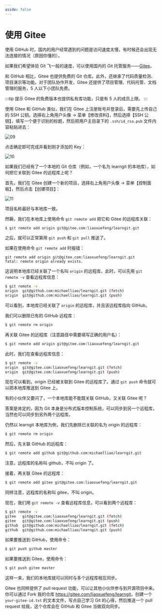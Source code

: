```yaml
---
aside: false
---
```


# 使用 Gitee

使用 GitHub 时，国内的用户经常遇到的问题是访问速度太慢，有时候还会出现无法连接的情况（原因你懂的）。

如果我们希望体验 Git 飞一般的速度，可以使用国内的 Git 托管服务——[Gitee](https://gitee.com)。

和 GitHub 相比，Gitee 也提供免费的 Git 仓库。此外，还继承了代码质量检测、项目演示等功能。对于团队协作开发，Gitee 还提供了项目管理、代码托管、文档管理的服务，5 人以下小团队免费。

:::tip 提示
Gitee 的免费版本也提供私有库功能，只是有 5 人的成员上限。
:::

使用 Gitee 和 GitHub 类似，我们在 Gitee 上注册账号并登录后，需要先上传自己的 SSH 公钥。选择右上角用户头像 → 菜单【修改资料】，然后选择【SSH 公钥】，填写一个便于识别的标题，然后把用户主目录下的 `.ssh/id_rsa.pub` 文件内容粘贴进去：

![09](https://raw.gitmirror.com/mop233/git/main/docs/senior/remote/images/09.jpeg)

点击确定即可完成并看到刚才添加的 Key：

![10](https://raw.gitmirror.com/mop233/git/main/docs/senior/remote/images/10.jpeg)

如果我们已经有了一个本地的 Git 仓库（例如，一个名为 learngit 的本地库），如何把它关联到 Gitee 的远程库上呢？

首先，我们在 Gitee 创建一个新的项目，选择右上角用户头像 → 菜单【控制面板】，然后点击【创建项目】：

![11](https://raw.gitmirror.com/mop233/git/main/docs/senior/remote/images/11.jpeg)

项目名称最好与本地库一致。

然耨，我们在本地库上使用命令 `git remote add` 把它和 Gitee 的远程库关联：

```sh
$ git remote add origin git@gitee.com:liaoxuefeng/learngit.git
```

之后，就可以正常第用 `git push` 和 `git pull` 推送了。

如果在使用命令 `git remote add` 时报错：

```
git remote add origin git@gitee.com:liaoxuefeng/learngit.git
fatal: remote origin already exists.
```

这说明本地库已经关联了一个名叫 `origin` 的远程库，此时，可以先用 `git remote -v` 查看远程库信息：

```sh
$ git remote -v
origin	git@github.com:michaelliao/learngit.git (fetch)
origin	git@github.com:michaelliao/learngit.git (push)
```

可以看到，本地库已经关联了 `origin` 的远程库，并且该远程库指向 GitHub。

我们可以删除已有的 GitHub 远程库：

```sh
$ git remote rm origin
```

再关联 Gitee 的远程库（注意路径中需要填写正确的用户名）：

```sh
$ git remote add origin git@gitee.com:liaoxuefeng/learngit.git
```

此时，我们在查看远程库信息：

```sh
$ git remote -v
origin	git@gitee.com:liaoxuefeng/learngit.git (fetch)
origin	git@gitee.com:liaoxuefeng/learngit.git (push)
```

现在可以看到，origin 已经被关联到 Gitee 的远程库了。通过 `git push` 命令就可以把本地库推送到 Gitee 上。

有的小伙伴又要问了，一个本地库能不能既关联 GitHub，又关联 Gitee 呢？

答案是肯定的，因为 Git 本身是分布式版本控制系统，可以同步到另一个远程库，当然也可以同步到另外两个远程库。

仍然以 learngit 本地库为例，我们先删除已关联的名为 origin 的远程库：

```sh
$ git remote rm origin
```

然后，先关联 GitHub 的远程库：

```sh
$ git remote add github git@github.com:michaelliao/learngit.git
```

注意，远程库的名称叫 github，不叫 origin 了。

接着，再关联 Gitee 的远程库：

```sh
$ git remote add gitee git@gitee.com:liaoxuefeng/learngit.git
```

同样注意，远程库的名称叫 gitee，不叫 origin。

现在，我们用 `git remote -v` 查看远程库信息，可以看到两个远程库：

```sh
$ git remote -v
gitee	git@gitee.com:liaoxuefeng/learngit.git (fetch)
gitee	git@gitee.com:liaoxuefeng/learngit.git (push)
github	git@github.com:michaelliao/learngit.git (fetch)
github	git@github.com:michaelliao/learngit.git (push)
```

如果要推送到 GitHub，使用命令：

```sh
$ git push github master
```

如果要推送到 Gitee，使用命令：

```sh
$ git push gitee master
```

这样一来，我们的本地库就可以同时与多个远程库相互同步。

Gitee 也同样提供了 pull request 功能，可以让其他小伙伴参与到开源项目中来。你可以通过 Fork 我的仓库 <https://gitee.com/liaoxuefeng/learngit>，创建一个 `your-gitee-id.txt` 的文本文件，写点自己学习 Git 的心得，然后推送一个 pull request 给我，这个仓库会在 GitHub 和 Gitee 当做双向同步。
